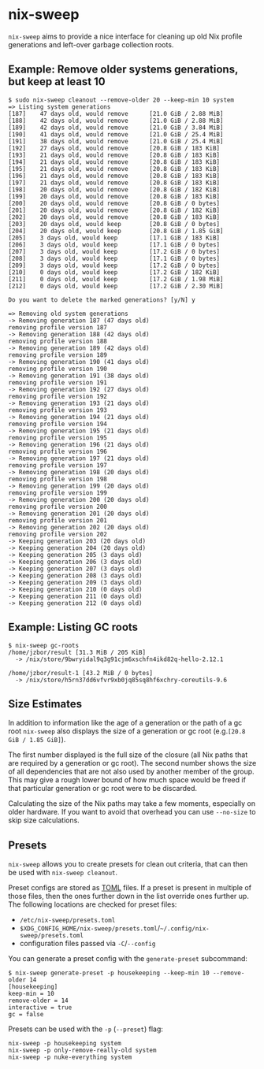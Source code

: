 # nix-sweep
`nix-sweep` aims to provide a nice interface for cleaning up old Nix profile generations and left-over garbage collection roots.

## Example: Remove older systems generations, but keep at least 10
```console
$ sudo nix-sweep cleanout --remove-older 20 --keep-min 10 system
=> Listing system generations
[187]    47 days old, would remove      [21.0 GiB / 2.88 MiB]
[188]    42 days old, would remove      [21.0 GiB / 2.88 MiB]
[189]    42 days old, would remove      [21.0 GiB / 3.84 MiB]
[190]    41 days old, would remove      [21.0 GiB / 25.4 MiB]
[191]    38 days old, would remove      [21.0 GiB / 25.4 MiB]
[192]    27 days old, would remove      [20.8 GiB / 183 KiB]
[193]    21 days old, would remove      [20.8 GiB / 183 KiB]
[194]    21 days old, would remove      [20.8 GiB / 183 KiB]
[195]    21 days old, would remove      [20.8 GiB / 183 KiB]
[196]    21 days old, would remove      [20.8 GiB / 183 KiB]
[197]    21 days old, would remove      [20.8 GiB / 183 KiB]
[198]    20 days old, would remove      [20.8 GiB / 182 KiB]
[199]    20 days old, would remove      [20.8 GiB / 183 KiB]
[200]    20 days old, would remove      [20.8 GiB / 0 bytes]
[201]    20 days old, would remove      [20.8 GiB / 182 KiB]
[202]    20 days old, would remove      [20.8 GiB / 183 KiB]
[203]    20 days old, would keep        [20.8 GiB / 0 bytes]
[204]    20 days old, would keep        [20.8 GiB / 1.85 GiB]
[205]    3 days old, would keep         [17.1 GiB / 183 KiB]
[206]    3 days old, would keep         [17.1 GiB / 0 bytes]
[207]    3 days old, would keep         [17.2 GiB / 0 bytes]
[208]    3 days old, would keep         [17.1 GiB / 0 bytes]
[209]    3 days old, would keep         [17.2 GiB / 0 bytes]
[210]    0 days old, would keep         [17.2 GiB / 182 KiB]
[211]    0 days old, would keep         [17.2 GiB / 1.98 MiB]
[212]    0 days old, would keep         [17.2 GiB / 2.30 MiB]

Do you want to delete the marked generations? [y/N] y

=> Removing old system generations
-> Removing generation 187 (47 days old)
removing profile version 187
-> Removing generation 188 (42 days old)
removing profile version 188
-> Removing generation 189 (42 days old)
removing profile version 189
-> Removing generation 190 (41 days old)
removing profile version 190
-> Removing generation 191 (38 days old)
removing profile version 191
-> Removing generation 192 (27 days old)
removing profile version 192
-> Removing generation 193 (21 days old)
removing profile version 193
-> Removing generation 194 (21 days old)
removing profile version 194
-> Removing generation 195 (21 days old)
removing profile version 195
-> Removing generation 196 (21 days old)
removing profile version 196
-> Removing generation 197 (21 days old)
removing profile version 197
-> Removing generation 198 (20 days old)
removing profile version 198
-> Removing generation 199 (20 days old)
removing profile version 199
-> Removing generation 200 (20 days old)
removing profile version 200
-> Removing generation 201 (20 days old)
removing profile version 201
-> Removing generation 202 (20 days old)
removing profile version 202
-> Keeping generation 203 (20 days old)
-> Keeping generation 204 (20 days old)
-> Keeping generation 205 (3 days old)
-> Keeping generation 206 (3 days old)
-> Keeping generation 207 (3 days old)
-> Keeping generation 208 (3 days old)
-> Keeping generation 209 (3 days old)
-> Keeping generation 210 (0 days old)
-> Keeping generation 211 (0 days old)
-> Keeping generation 212 (0 days old)
```

## Example: Listing GC roots
```console
$ nix-sweep gc-roots
/home/jzbor/result [31.3 MiB / 205 KiB]
  -> /nix/store/9bwryidal9q3g91cjm6xschfn4ikd82q-hello-2.12.1

/home/jzbor/result-1 [43.2 MiB / 0 bytes]
  -> /nix/store/h5rn37dd6vfvr9xb0jq85sq8hf6xchry-coreutils-9.6
```

## Size Estimates
In addition to information like the age of a generation or the path of a gc root `nix-sweep` also displays the size of a generation or gc root (e.g.`[20.8 GiB / 1.85 GiB]`).

The first number displayed is the full size of the closure (all Nix paths that are required by a generation or gc root).
The second number shows the size of all dependencies that are not also used by another member of the group.
This may give a rough lower bound of how much space would be freed if that particular generation or gc root were to be discarded.

Calculating the size of the Nix paths may take a few moments, especially on older hardware.
If you want to avoid that overhead you can use `--no-size` to skip size calculations.

## Presets
`nix-sweep` allows you to create presets for clean out criteria, that can then be used with `nix-sweep cleanout`.

Preset configs are stored as [TOML](https://toml.io) files.
If a preset is present in multiple of those files, then the ones further down in the list override ones further up.
The following locations are checked for preset files:
* `/etc/nix-sweep/presets.toml`
* `$XDG_CONFIG_HOME/nix-sweep/presets.toml`/`~/.config/nix-sweep/presets.toml`
* configuration files passed via `-C`/`--config`

You can generate a preset config with the `generate-preset` subcommand:
```console
$ nix-sweep generate-preset -p housekeeping --keep-min 10 --remove-older 14
[housekeeping]
keep-min = 10
remove-older = 14
interactive = true
gc = false
```

Presets can be used with the `-p` (`--preset`) flag:
```console
nix-sweep -p housekeeping system
nix-sweep -p only-remove-really-old system
nix-sweep -p nuke-everything system
```
